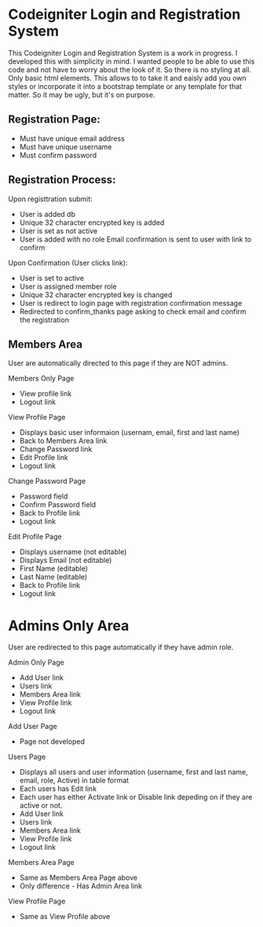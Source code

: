 Codeigniter Login and Registration System
=========================================

This Codeigniter Login and Registration System is a work in progress. I developed this with simplicity in mind.
I wanted people to be able to use this code and not have to worry about the look of it. So there is no styling
at all. Only basic html elements. This allows to to take it and eaisly add you own styles or incorporate it
into a bootstrap template or any template for that matter. So it may be ugly, but it's on purpose.

Registration Page:
------------------

* Must have unique email address
* Must have unique username
* Must confirm password

Registration Process:
---------------------
  
  Upon registtration submit:
  
  * User is added db
  * Unique 32 character encrypted key is added
  * User is set as not active
  * User is added with no role Email confirmation is sent to user with link to confirm
  
  Upon Confirmation (User clicks link):

  * User is set to active
  * User is assigned member role
  * Unique 32 character encrypted key is changed
  * User is redirect to login page with registration confirmation message
  * Redirected to confirm_thanks page asking to check email and confirm the registration

Members Area
-----------
User are automatically directed to this page if they are NOT admins.

  Members Only Page
  
  * View profile link
  * Logout link
  
  View Profile Page

  * Displays basic user informaion (usernam, email, first and last name)
  * Back to Members Area link
  * Change Password link
  * Edit Profile link
  * Logout link
  
  Change Password Page

  * Password field
  * Confirm Password field
  * Back to Profile link
  * Logout link

  Edit Profile Page
  
  * Displays username (not editable)
  * Displays Email (not editable)
  * First Name (editable)
  * Last Name (editable)
  * Back to Profile link
  * Logout link

Admins Only Area
================
User are redirected to this page automatically if they have admin role.

  Admin Only Page
  
  * Add User link
  * Users link
  * Members Area link
  * View Profile link
  * Logout link
  
  Add User Page

  * Page not developed
  
  Users Page

  * Displays all users and user information (username, first and last name, email, role, Active) in table format
  * Each users has Edit link
  * Each user has either Activate link or Disable link depeding on if they are active or not.
  * Add User link
  * Users link
  * Members Area link
  * View Profile link
  * Logout link

  Members Area Page
  
  * Same as Members Area Page above 
  * Only difference - Has Admin Area link
  
  View Profile Page
  * Same as View Profile above

